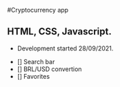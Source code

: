 #Cryptocurrency app

## HTML, CSS, Javascript.
* Development started 28/09/2021.
- [] Search bar
- [] BRL/USD convertion
- [] Favorites
